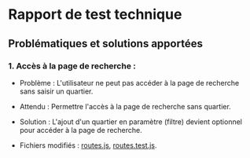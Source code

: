 # Rapport de test technique

## Problématiques et solutions apportées

### 1. Accès à la page de recherche :

- Problème : L'utilisateur ne peut pas accéder à la page de recherche sans saisir un quartier.

- Attendu : Permettre l'accès à la page de recherche sans quartier.

- Solution : L'ajout d'un quartier en paramètre (filtre) devient optionnel pour accéder à la page de recherche.

- Fichiers modifiés : [routes.js](src/router/routes.js), [routes.test.js](test/vitest/__tests__/routes.test.js).
